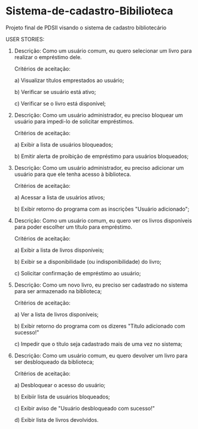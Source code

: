 # Sistema-de-cadastro-Bibilioteca
Projeto final de PDSII visando o sistema de cadastro bibliotecário

USER STORIES:

1) Descrição: Como um usuário comum, eu quero selecionar um livro para realizar o empréstimo dele.

   Critérios de aceitação:

   a) Visualizar títulos emprestados ao usuário;

   b) Verificar se usuário está ativo;

   c) Verificar se o livro está disponível;
   
2) Descrição: Como um usuário administrador, eu preciso bloquear um usuário para impedi-lo de solicitar empréstimos.

   Critérios de aceitação:
  
   a) Exibir a lista de usuários bloqueados;
  
   b) Emitir alerta de proibição de empréstimo para usuários bloqueados;
  
3) Descrição: Como um usuário administrador, eu preciso adicionar um usuário para que ele tenha acesso à biblioteca.

   Critérios de aceitação:
   
   a) Acessar a lista de usuários ativos;
   
   b) Exibir retorno do programa com as inscrições "Usuário adicionado";
   
4) Descrição: Como um usuário comum, eu quero ver os livros disponíveis para poder escolher um título para empréstimo.

   Critérios de aceitação:
   
   a) Exibir a lista de livros disponíveis;
   
   b) Exibir se a disponibilidade (ou indisponibilidade) do livro;
   
   c) Solicitar confirmação de empréstimo ao usuário;
   
5) Descrição: Como um novo livro, eu preciso ser cadastrado no sistema para ser armazenado na biblioteca;

   Critérios de aceitação:
   
   a) Ver a lista de livros disponíveis;
   
   b) Exibir retorno do programa com os dizeres "Título adicionado com sucesso!"
   
   c) Impedir que o título seja cadastrado mais de uma vez no sistema;
   
 6) Descrição: Como um usuário comum, eu quero devolver um livro para ser desbloqueado da biblioteca;
     
    Critérios de aceitação:
    
    a) Desbloquear o acesso do usuário;
    
    b) Exibiir lista de usuários bloqueados;
    
    c) Exibir aviso de "Usuário desbloqueado com sucesso!"
    
    d) Exibir lista de livros devolvidos.
      

